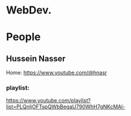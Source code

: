 # WebDev.
# People
## Hussein Nasser
Home: https://www.youtube.com/@hnasr

### playlist:
https://www.youtube.com/playlist?list=PLQnljOFTspQWbBegaU790WhH7gNKcMAl-
